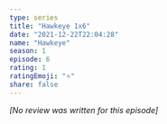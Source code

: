 ```yaml
---
type: series
title: "Hawkeye 1x6"
date: "2021-12-22T22:04:28"
name: "Hawkeye"
season: 1
episode: 6
rating: 1
ratingEmoji: "⭐️"
share: false
---
```


*[No review was written for this episode]*
